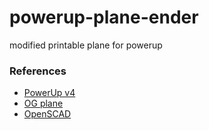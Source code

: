 # powerup-plane-ender
modified printable plane for powerup

### References
- [PowerUp v4](https://www.poweruptoys.com/products/powerup-4-0?sscid=11k7_1obpe&)
- [OG plane](https://www.thingiverse.com/thing:5320070)
- [OpenSCAD](https://openscad.org/)
